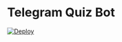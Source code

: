 # Telegram Quiz Bot

[![Deploy](https://www.herokucdn.com/deploy/button.svg)](https://heroku.com/deploy)
